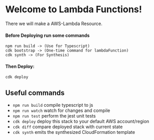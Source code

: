 # Welcome to Lambda Functions!

There we will make a AWS-Lambda Resource.

#### Before Deploying run some commands

```
npm run build -> (Use for Typescript)
cdk bootstrap -> (One-time command for lambdaFunction)
cdk synth -> (For Synthesis)

```
#### Then Deploy:

`cdk deploy`

## Useful commands

 * `npm run build`   compile typescript to js
 * `npm run watch`   watch for changes and compile
 * `npm run test`    perform the jest unit tests
 * `cdk deploy`      deploy this stack to your default AWS account/region
 * `cdk diff`        compare deployed stack with current state
 * `cdk synth`       emits the synthesized CloudFormation template
